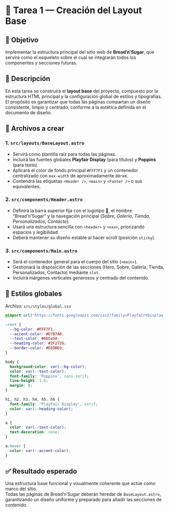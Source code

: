 # 🧩 Tarea 1 — Creación del Layout Base

## 🎯 Objetivo
Implementar la estructura principal del sitio web de **Bread’n’Sugar**, que servirá como el esqueleto sobre el cual se integrarán todos los componentes y secciones futuras.

## 🧱 Descripción
En esta tarea se construirá el **layout base** del proyecto, compuesto por la estructura HTML principal y la configuración global de estilos y tipografías.  
El propósito es garantizar que todas las páginas compartan un diseño consistente, limpio y centrado, conforme a la estética definida en el documento de diseño.

## 📁 Archivos a crear

### 1. `src/layouts/BaseLayout.astro`
- Servirá como plantilla raíz para todas las páginas.  
- Incluirá las fuentes globales **Playfair Display** (para títulos) y **Poppins** (para texto).  
- Aplicará el color de fondo principal `#FFF7F1` y un contenedor centralizado con `max-width` de aproximadamente `80rem`.  
- Contendrá las etiquetas `<Header />`, `<main>` y `<Footer />` o sus equivalentes.  

### 2. `src/components/Header.astro`
- Definirá la barra superior fija con el logotipo 🧁, el nombre “Bread’n’Sugar” y la navegación principal (*Sobre*, *Galería*, *Tienda*, *Personalizados*, *Contacto*).  
- Usará una estructura sencilla con `<header>` y `<nav>`, priorizando espacios y legibilidad.  
- Deberá mantener su diseño estable al hacer scroll (posición `sticky`).  

### 3. `src/components/Main.astro`
- Será el contenedor general para el cuerpo del sitio (`<main>`).  
- Gestionará la disposición de las secciones (Hero, Sobre, Galería, Tienda, Personalizados, Contacto) mediante `slot`.  
- Incluirá márgenes verticales generosos y centrado del contenido.  

## 🎨 Estilos globales
Archivo: `src/styles/global.css`

```css
@import url('https://fonts.googleapis.com/css2?family=Playfair+Display:wght@400;600&family=Poppins:wght@300;400;500&display=swap');

:root {
  --bg-color: #FFF7F1;
  --accent-color: #E7B7A0;
  --text-color: #6b5a58;
  --heading-color: #2F2726;
  --border-color: #EEDBD3;
}

body {
  background-color: var(--bg-color);
  color: var(--text-color);
  font-family: 'Poppins', sans-serif;
  line-height: 1.6;
  margin: 0;
}

h1, h2, h3, h4, h5, h6 {
  font-family: 'Playfair Display', serif;
  color: var(--heading-color);
}

a {
  color: var(--text-color);
  text-decoration: none;
}

a:hover {
  color: var(--accent-color);
}
```

## ✅ Resultado esperado
Una estructura base funcional y visualmente coherente que actúe como marco del sitio.  
Todas las páginas de Bread’n’Sugar deberán heredar de `BaseLayout.astro`, garantizando un diseño uniforme y preparado para añadir las secciones de contenido.